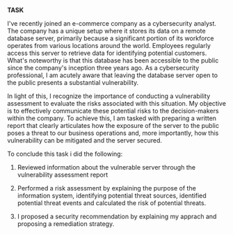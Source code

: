 **TASK**


I've recently joined an e-commerce company as a cybersecurity analyst. The company has a unique setup where it stores its data on a remote database server, primarily because a significant portion of its workforce operates from various locations around the world. Employees regularly access this server to retrieve data for identifying potential customers. What's noteworthy is that this database has been accessible to the public since the company's inception three years ago. As a cybersecurity professional, I am acutely aware that leaving the database server open to the public presents a substantial vulnerability.

In light of this, I recognize the importance of conducting a vulnerability assessment to evaluate the risks associated with this situation. My objective is to effectively communicate these potential risks to the decision-makers within the company. To achieve this, I am tasked with preparing a written report that clearly articulates how the exposure of the server to the public poses a threat to our business operations and, more importantly, how this vulnerability can be mitigated and the server secured.

To conclude this task i did the following:

1. Reviewed information about the vulnerable server through the vulnerability assessment report

2. Performed a risk assessment by explaining the purpose of the information system, identifying potential threat sources, identified potential threat events and calculated the risk of potential threats.

3. I proposed a security recommendation by explaining my apprach and proposing a remediation strategy.


